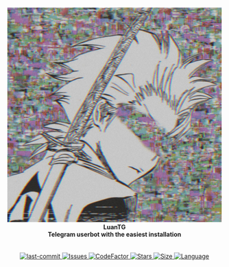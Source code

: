 <p align="center">
    <img src="https://github.com/Azuremods/LuanTG/raw/main/logo.jpg" width="500" alt="LuanTG">
    </a>
    <br>
    <b>LuanTG</b>
    <br>
    <b>Telegram userbot with the easiest installation</b>
    <br>
<br><br>


<a href="https://github.com/FoxUserbot/FoxUserbot/commits/main">
    <img alt="last-commit" src="https://img.shields.io/github/last-commit/Azuremods/LuanTG?style=for-the-badge">
</a>

<a href="https://github.com/FoxUserbot/FoxUserbot/issues">        
    <img alt="Issues" src="https://img.shields.io/github/issues/Azuremods/LuanTG?style=for-the-badge">
</a>

<a href="https://github.com/FoxUserbot/FoxUserbot">
    <img alt="CodeFactor" src="https://www.codefactor.io/repository/github/Azuremods/LuanTG/badge?style=for-the-badge">
    <img alt="Stars" src="https://img.shields.io/github/stars/Azuremods/LuanTG?style=for-the-badge">
    <img alt="Size" src="https://img.shields.io/github/repo-size/Azuremods/LuanTG?style=for-the-badge">
    <img alt="Language" src="https://img.shields.io/github/languages/top/Azuremods/LuanTG?style=for-the-badge">
</a>
